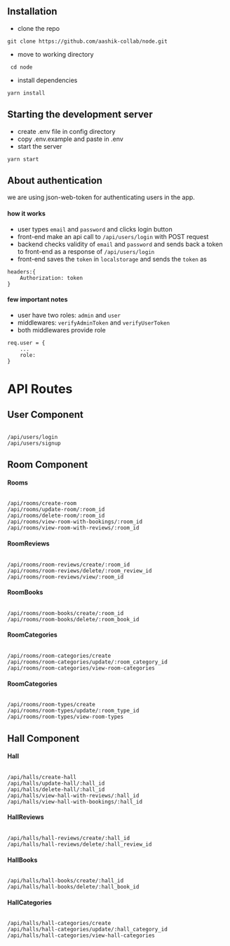 ## Installation

-   clone the repo

```
git clone https://github.com/aashik-collab/node.git
```

-   move to working directory

```
 cd node
```

-   install dependencies

```
yarn install
```

## Starting the development server

-   create .env file in config directory
-   copy .env.example and paste in .env
-   start the server

```
yarn start
```

## About authentication

we are using json-web-token for authenticating users in the app.

#### how it works

-   user types `email` and `password` and clicks login button
-   front-end make an api call to `/api/users/login` with POST request
-   backend checks validity of `email` and `password` and sends back a token to front-end as a response of `/api/users/login`
-   front-end saves the `token` in `localstorage` and sends the `token` as

```
headers:{
    Authorization: token
}
```

#### few important notes

-   user have two roles: `admin` and `user`
-   middlewares: `verifyAdminToken` and `verifyUserToken`
-   both middlewares provide role

```
req.user = {
    ...
    role:
}
```

# API Routes

## User Component

```

/api/users/login
/api/users/signup

```

## Room Component

#### Rooms

```

/api/rooms/create-room
/api/rooms/update-room/:room_id
/api/rooms/delete-room/:room_id
/api/rooms/view-room-with-bookings/:room_id
/api/rooms/view-room-with-reviews/:room_id

```

#### RoomReviews

```

/api/rooms/room-reviews/create/:room_id
/api/rooms/room-reviews/delete/:room_review_id
/api/rooms/room-reviews/view/:room_id

```

#### RoomBooks

```

/api/rooms/room-books/create/:room_id
/api/rooms/room-books/delete/:room_book_id

```

#### RoomCategories

```

/api/rooms/room-categories/create
/api/rooms/room-categories/update/:room_category_id
/api/rooms/room-categories/view-room-categories

```

#### RoomCategories

```

/api/rooms/room-types/create
/api/rooms/room-types/update/:room_type_id
/api/rooms/room-types/view-room-types

```

## Hall Component

#### Hall

```

/api/halls/create-hall
/api/halls/update-hall/:hall_id
/api/halls/delete-hall/:hall_id
/api/halls/view-hall-with-reviews/:hall_id
/api/halls/view-hall-with-bookings/:hall_id

```

#### HallReviews

```

/api/halls/hall-reviews/create/:hall_id
/api/halls/hall-reviews/delete/:hall_review_id

```

#### HallBooks

```

/api/halls/hall-books/create/:hall_id
/api/halls/hall-books/delete/:hall_book_id

```

#### HallCategories

```

/api/halls/hall-categories/create
/api/halls/hall-categories/update/:hall_category_id
/api/halls/hall-categories/view-hall-categories

```

```

```
